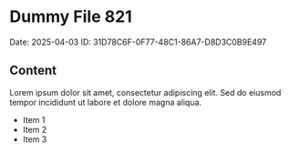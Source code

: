 # Dummy File 821

Date: 2025-04-03
ID: 31D78C6F-0F77-48C1-86A7-D8D3C0B9E497

## Content

Lorem ipsum dolor sit amet, consectetur adipiscing elit.
Sed do eiusmod tempor incididunt ut labore et dolore magna aliqua.

* Item 1
* Item 2
* Item 3
